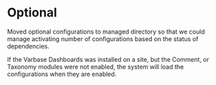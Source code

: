 # Optional

Moved optional configurations to managed directory so that we could 
manage activating number of configurations based on the status of dependencies.

If the Varbase Dashboards was installed on a site, but the Comment, or
Taxonomy modules were not enabled, the system will load the configurations
when they are enabled.
